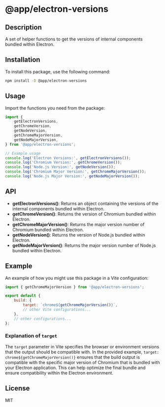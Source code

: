 # @app/electron-versions

## Description

A set of helper functions to get the versions of internal components bundled within Electron.

## Installation

To install this package, use the following command:

```bash
npm install -D @app/electron-versions
```

## Usage

Import the functions you need from the package:

```javascript
import {
    getElectronVersions,
    getChromeVersion,
    getNodeVersion,
    getChromeMajorVersion,
    getNodeMajorVersion,
} from '@app/electron-versions';

// Example usage
console.log('Electron Versions:', getElectronVersions());
console.log('Chromium Version:', getChromeVersion());
console.log('Node.js Version:', getNodeVersion());
console.log('Chromium Major Version:', getChromeMajorVersion());
console.log('Node.js Major Version:', getNodeMajorVersion());
```

## API

- **getElectronVersions()**: Returns an object containing the versions of the internal components bundled within Electron.
- **getChromeVersion()**: Returns the version of Chromium bundled within Electron.
- **getChromeMajorVersion()**: Returns the major version number of Chromium bundled within Electron.
- **getNodeVersion()**: Returns the version of Node.js bundled within Electron.
- **getNodeMajorVersion()**: Returns the major version number of Node.js bundled within Electron.

## Example

An example of how you might use this package in a Vite configuration:

```javascript
import { getChromeMajorVersion } from '@app/electron-versions';

export default {
    build: {
        target: `chrome${getChromeMajorVersion()}`,
        // other Vite configurations...
    },
    // other configurations...
};
```

### Explanation of `target`

The `target` parameter in Vite specifies the browser or environment versions that the output should be compatible with. In the provided example, `target: chrome${getChromeMajorVersion()}` ensures that the build output is compatible with the specific major version of Chromium that is bundled with your Electron application. This can help optimize the final bundle and ensure compatibility within the Electron environment.

## License

MIT
